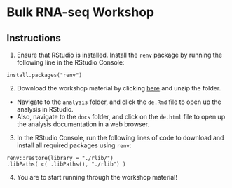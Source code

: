 # Bulk RNA-seq Workshop

## Instructions


1. Ensure that RStudio is installed. Install the `renv` package by running the following line in the RStudio Console:

```
install.packages("renv")
```

2. Download the workshop material by clicking [here](https://github.com/nhihin/Bulk_RNAseq/archive/refs/heads/master.zip) and unzip the folder. 

  - Navigate to the `analysis` folder, and click the `de.Rmd` file to open up the analysis in RStudio. 
  - Also, navigate to the `docs` folder, and click on the `de.html` file to open up the analysis documentation in a web browser.

3. In the RStudio Console, run the following lines of code to download and install all required packages using `renv`:

```
renv::restore(library = "./rlib/")
.libPaths( c( .libPaths(), "./rlib") )
```

4. You are to start running through the workshop material! 
